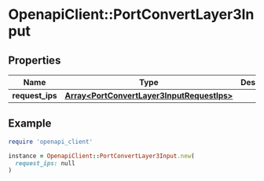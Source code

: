 # OpenapiClient::PortConvertLayer3Input

## Properties

| Name | Type | Description | Notes |
| ---- | ---- | ----------- | ----- |
| **request_ips** | [**Array&lt;PortConvertLayer3InputRequestIps&gt;**](PortConvertLayer3InputRequestIps.md) |  | [optional] |

## Example

```ruby
require 'openapi_client'

instance = OpenapiClient::PortConvertLayer3Input.new(
  request_ips: null
)
```

